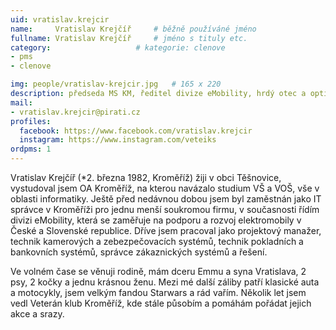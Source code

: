 ```yaml
---
uid: vratislav.krejcir
name:     Vratislav Krejčíř  	# běžně používáné jméno
fullname: Vratislav Krejčíř  	# jméno s tituly etc.
category:                   # kategorie: clenove
- pms
- clenove

img: people/vratislav-krejcir.jpg   # 165 x 220
description: předseda MS KM, ředitel divize eMobility, hrdý otec a optimista # kratký popis, max 160 znaků
mail:
- vratislav.krejcir@pirati.cz
profiles:
  facebook: https://www.facebook.com/vratislav.krejcir
  instagram: https://www.instagram.com/veteiks
ordpms: 1
---
```


Vratislav Krejčíř (*2. března 1982, Kroměříž) žiji v obci Těšnovice, vystudoval jsem OA Kroměříž, na kterou navázalo studium VŠ a VOŠ, vše v oblasti informatiky. Ještě před nedávnou dobou jsem byl zaměstnán jako IT správce v Kroměříži pro jednu menší soukromou firmu, v současnosti řídím divizi eMobility, která se zaměřuje na podporu a rozvoj elektromobily v České a Slovenské republice. Dříve jsem pracoval jako projektový manažer, technik kamerových a zebezpečovacích systémů, technik pokladních a bankovních systémů, správce zákaznických systémů a řešení. 

Ve volném čase se věnuji rodině, mám dceru Emmu a syna Vratislava, 2 psy, 2 kočky a jednu krásnou ženu. Mezi mé další záliby patří klasické auta a motocykly, jsem velkým fandou Starwars a rád vařím. Několik let jsem vedl Veterán klub Kroměříž, kde stále působím a pomáhám pořádat jejich akce a srazy. 
